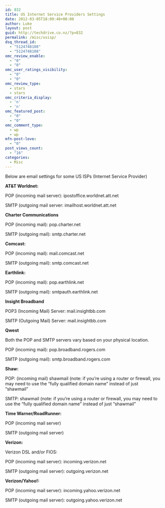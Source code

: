 ```yaml
---
id: 832
title: US Internet Service Providers Settings
date: 2012-03-05T18:09:40+00:00
author: Luke
layout: post
guid: http://techdrive.co.nz/?p=832
permalink: /misc/usisp/
dsq_thread_id:
  - "5124748108"
  - "5124748108"
omc_review_enable:
  - "0"
  - "0"
omc_user_ratings_visibility:
  - "0"
  - "0"
omc_review_type:
  - stars
  - stars
omc_criteria_display:
  - 'n'
  - 'n'
omc_featured_post:
  - "0"
  - "0"
omc_comment_type:
  - wp
  - wp
mfn-post-love:
  - "0"
post_views_count:
  - "16"
categories:
  - Misc
---
```

Below are email settings for some US ISPs (Internet Service Provider)

**AT&T Worldnet:**

POP (incoming mail server): ipostoffice.worldnet.att.net
  
SMTP (outgoing mail server: imailhost.worldnet.att.net
  
**Charter Communications**

POP (incoming mail): pop.charter.net
  
SMTP (outgoing mail): smtp.charter.net

**Comcast:**

POP (incoming mail): mail.comcast.net
  
SMTP (outgoing mail): smtp.comcast.net
  
**Earthlink:**

POP (incoming mail): pop.earthlink.net
  
SMTP (outgoing mail): smtpauth.earthlink.net

**Insight Broadband**

POP3 (Incoming Mail) Server: mail.insightbb.com
  
SMTP (Outgoing Mail) Server: mail.insightbb.com

**Qwest**

Both the POP and SMTP servers vary based on your physical location.

POP (incoming mail): pop.broadband.rogers.com
  
SMTP (outgoing mail): smtp.broadband.rogers.com

**Shaw:**

POP: (incoming mail) shawmail (note: if you&#8217;re using a router or firewall, you may need to use the &#8220;fully qualified domain name&#8221; instead of just &#8220;shawmail&#8221;
  
SMTP: shawmail (note: if you&#8217;re using a router or firewall, you may need to use the &#8220;fully qualified domain name&#8221; instead of just &#8220;shawmail&#8221;

**Time Warner/RoadRunner:**

POP (incoming mail server)
  
SMTP (outgoing mail server)

**Verizon:**

Verizon DSL and/or FIOS:
  
POP (incoming mail server): incoming.verizon.net
  
SMTP (outgoing mail server): outgoing.verizon.net
  
**Verizon/Yahoo!:**
  
POP (incoming mail server): incoming.yahoo.verizon.net
  
SMTP (outgoing mail server): outgoing.yahoo.verizon.net